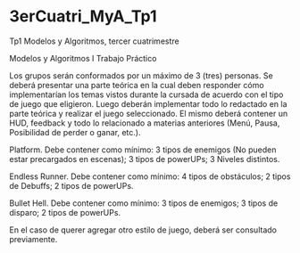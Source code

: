 # 3erCuatri_MyA_Tp1
Tp1 Modelos y Algoritmos, tercer cuatrimestre

Modelos y Algoritmos I
Trabajo Práctico

Los grupos serán conformados por un máximo de 3 (tres) personas.
Se deberá presentar una parte teórica en la cual deben responder cómo implementarían los temas vistos durante la cursada de acuerdo con el tipo de juego que eligieron.
Luego deberán implementar todo lo redactado en la parte teórica y realizar el juego seleccionado. El mismo deberá contener un HUD, feedback y todo lo relacionado a materias anteriores (Menú, Pausa, Posibilidad de perder o ganar, etc.).

Platform. Debe contener como mínimo:
3 tipos de enemigos (No pueden estar precargados en escenas);
3 tipos de powerUPs;
3 Niveles distintos.

Endless Runner. Debe contener como mínimo:
4 tipos de obstáculos;
2 tipos de Debuffs;
2 tipos de powerUPs.


Bullet Hell. Debe contener como mínimo:
3 tipos de enemigos;
3 tipos de disparo;
2 tipos de powerUPs.

En el caso de querer agregar otro estilo de juego, deberá ser consultado previamente. 

